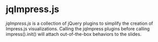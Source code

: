 # jqImpress.js #

_jqImpress.js_ is a collection of jQuery plugins to simplify the creation of Impress.js visualizations.  Calling the jqImpress plugins before calling impress().init() will attach out-of-the-box behaviors to the slides.
